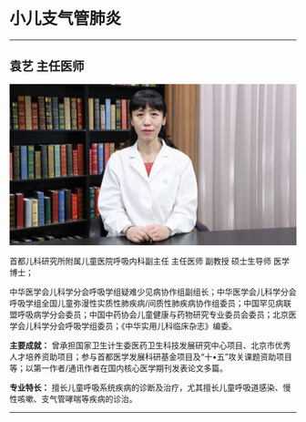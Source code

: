 # 小儿支气管肺炎

---

## 袁艺 主任医师

![1679202064986](image/c02_116/1679202064986.png)

首都儿科研究所附属儿童医院呼吸内科副主任 主任医师 副教授 硕士生导师 医学博士；

中华医学会儿科学分会呼吸学组疑难少见病协作组副组长；中华医学会儿科学分会呼吸学组全国儿童弥漫性实质性肺疾病/间质性肺疾病协作组委员；中国罕见病联盟呼吸病学分会委员；中国中药协会儿童健康与药物研究专业委员会委员；北京医学会儿科学分会呼吸学组委员；《中华实用儿科临床杂志》编委。


**主要成就：** 曾承担国家卫生计生委医药卫生科技发展研究中心项目、北京市优秀人才培养资助项目；参与首都医学发展科研基金项目及“十•五”攻关课题资助项目等；以第一作者/通讯作者在国内核心医学期刊发表论文多篇。


**专业特长：** 擅长儿童呼吸系统疾病的诊断及治疗，尤其擅长儿童呼吸道感染、慢性咳嗽、支气管哮喘等疾病的诊治。

---
